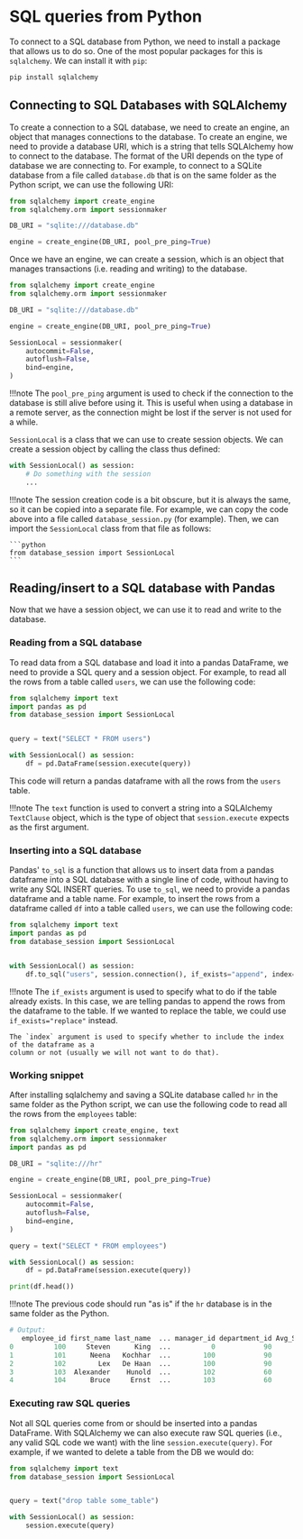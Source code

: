 # SQL queries from Python

To connect to a SQL database from Python, we need to install a package that allows us to do so. 
One of the most popular packages for this is `sqlalchemy`. We can install it with `pip`:

```bash
pip install sqlalchemy
```

## Connecting to SQL Databases with SQLAlchemy

To create a connection to a SQL database, we need to create an engine, an object that 
manages connections to the database. To create an engine, we need to provide a database URI, which
is a string that tells SQLAlchemy how to connect to the database. The format of the URI depends on
the type of database we are connecting to. For example, to connect to a SQLite database from a file
called `database.db` that is on the same folder as the Python script, we can use the following URI:

```python
from sqlalchemy import create_engine
from sqlalchemy.orm import sessionmaker

DB_URI = "sqlite:///database.db"

engine = create_engine(DB_URI, pool_pre_ping=True)
```

Once we have an engine, we can create a session, which is
an object that manages transactions (i.e. reading and writing) to the database.

```python
from sqlalchemy import create_engine
from sqlalchemy.orm import sessionmaker

DB_URI = "sqlite:///database.db"

engine = create_engine(DB_URI, pool_pre_ping=True)

SessionLocal = sessionmaker(
    autocommit=False,
    autoflush=False,
    bind=engine,
)
```

!!!note
    The `pool_pre_ping` argument is used to check if the connection to the database is still alive
    before using it. This is useful when using a database in a remote server, as the connection
    might be lost if the server is not used for a while.

`SessionLocal` is a class that we can use to create session objects. We can create a session object
by calling the class thus defined:

```python
with SessionLocal() as session:
    # Do something with the session
    ...
```

!!!note
    The session creation code is a bit obscure, but it is always the same, so it can be copied
    into a separate file. For example, we can copy the code above into a file 
    called `database_session.py` (for example). Then, we can import the `SessionLocal` class 
    from that file as follows:

    ```python
    from database_session import SessionLocal
    ```    

## Reading/insert to a SQL database with Pandas

Now that we have a session object, we can use it to read and write to the database.

### Reading from a SQL database

To read data from a SQL database and load it into a pandas DataFrame, we need to provide a SQL query and 
a session object. For example, to read all the rows from a table called `users`, we can use the following code:

```python
from sqlalchemy import text
import pandas as pd
from database_session import SessionLocal


query = text("SELECT * FROM users")

with SessionLocal() as session:
    df = pd.DataFrame(session.execute(query))
```

This code will return a pandas dataframe with all the rows from the `users` table. 

!!!note
    The `text` function is used to convert a string into a SQLAlchemy `TextClause` object, which
    is the type of object that `session.execute` expects as the first argument.


### Inserting into a SQL database

Pandas' `to_sql` is a function that allows us to insert data from a pandas dataframe
into a SQL database with a single line of code, without having to write any SQL INSERT queries.
To use `to_sql`, we need to provide a pandas dataframe and a table name. For example, to insert
the rows from a dataframe called `df` into a table called `users`, we can use the following code:

```python
from sqlalchemy import text
import pandas as pd
from database_session import SessionLocal


with SessionLocal() as session:
    df.to_sql("users", session.connection(), if_exists="append", index=False)
```

!!!note
    The `if_exists` argument is used to specify what to do if the table already exists. In this
    case, we are telling pandas to append the rows from the dataframe to the table. If we wanted
    to replace the table, we could use `if_exists="replace"` instead.

    The `index` argument is used to specify whether to include the index of the dataframe as a 
    column or not (usually we will not want to do that).

### Working snippet

After installing sqlalchemy and saving a SQLite database called `hr` in the same folder as the
Python script, we can use the following code to read all the rows from the `employees` table:

```python
from sqlalchemy import create_engine, text
from sqlalchemy.orm import sessionmaker
import pandas as pd

DB_URI = "sqlite:///hr"

engine = create_engine(DB_URI, pool_pre_ping=True)

SessionLocal = sessionmaker(
    autocommit=False,
    autoflush=False,
    bind=engine,
)

query = text("SELECT * FROM employees")

with SessionLocal() as session:
    df = pd.DataFrame(session.execute(query))

print(df.head())
```

!!!note
    The previous code should run "as is" if the `hr` database is in the same folder as the Python.

```python
# Output:
   employee_id first_name last_name  ... manager_id department_id Avg_Salary
0          100     Steven      King  ...          0            90       None
1          101      Neena   Kochhar  ...        100            90       None
2          102        Lex   De Haan  ...        100            90       None
3          103  Alexander    Hunold  ...        102            60       None
4          104      Bruce     Ernst  ...        103            60       None
```

### Executing raw SQL queries

Not all SQL queries come from or should be inserted into a pandas DataFrame. With SQLAlchemy we can also execute 
raw SQL queries (i.e., any valid SQL code we want) with the line `session.execute(query)`. For
example, if we wanted to delete a table from the DB we would do:

```python
from sqlalchemy import text
from database_session import SessionLocal


query = text("drop table some_table")

with SessionLocal() as session:
    session.execute(query)
```